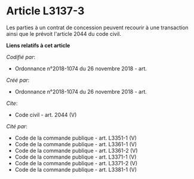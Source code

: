 # Article L3137-3

Les parties à un contrat de concession peuvent recourir à une transaction ainsi que le prévoit l'article 2044 du code civil.

**Liens relatifs à cet article**

_Codifié par_:

  - Ordonnance n°2018-1074 du 26 novembre 2018 - art.

_Créé par_:

  - Ordonnance n°2018-1074 du 26 novembre 2018 - art.

_Cite_:

  - Code civil - art. 2044 (V)

_Cité par_:

  - Code de la commande publique - art. L3351-1 (V)
  - Code de la commande publique - art. L3361-1 (V)
  - Code de la commande publique - art. L3361-2 (V)
  - Code de la commande publique - art. L3371-1 (V)
  - Code de la commande publique - art. L3371-2 (V)
  - Code de la commande publique - art. L3381-1 (V)
